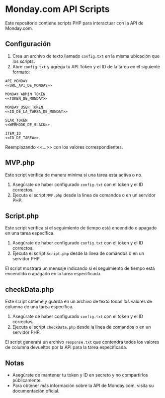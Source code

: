 # Monday.com API Scripts

Este repositorio contiene scripts PHP para interactuar con la API de Monday.com.

## Configuración

1. Crea un archivo de texto llamado `config.txt` en la misma ubicación que los scripts. 
2. Abre `config.txt` y agrega tu API Token y el ID de la tarea en el siguiente formato:  

```
API_MONDAY  
<<URL_API_DE_MONDAY>>  
  
MONDAY_ADMIN_TOKEN
<<TOKEN_DE_MONDAY>>  
  
MONDAY_USER_TOKEN
<<ID_DE_LA_TAREA_DE_MONDAY>>  
  
SLAK_TOKEN 
<<WEBHOOK_DE_SLACK>>

ITEM_ID
<<ID_DE_TAREA>>
```

Reemplazando <<...>> con los valores correspondientes.  

## MVP.php

Este script verifica de manera mínima si una tarea esta activa o no.

1. Asegúrate de haber configurado `config.txt` con el token y el ID correctos.
2. Ejecuta el script `MVP.php` desde la línea de comandos o en un servidor PHP.

## Script.php

Este script verifica si el seguimiento de tiempo está encendido o apagado en una tarea específica.

1. Asegúrate de haber configurado `config.txt` con el token y el ID correctos.
2. Ejecuta el script `Script.php` desde la línea de comandos o en un servidor PHP.

El script mostrará un mensaje indicando si el seguimiento de tiempo está encendido o apagado en la tarea especificada.

## checkData.php

Este script obtiene y guarda en un archivo de texto todos los valores de columna de una tarea específica.

1. Asegúrate de haber configurado `config.txt` con el token y el ID correctos.
2. Ejecuta el script `checkData.php` desde la línea de comandos o en un servidor PHP.

El script generará un archivo `response.txt` que contendrá todos los valores de columna devueltos por la API para la tarea especificada.

## Notas

- Asegúrate de mantener tu token y ID en secreto y no compartirlos públicamente.
- Para obtener más información sobre la API de Monday.com, visita su documentación oficial.

